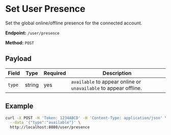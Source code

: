 # Set User Presence

Set the global online/offline presence for the connected account.

**Endpoint:** `/user/presence`

**Method:** `POST`

## Payload

| Field | Type | Required | Description |
|-------|------|----------|-------------|
| `type` | string | yes | `available` to appear online or `unavailable` to appear offline. |

## Example

```bash
curl -X POST -H 'Token: 1234ABCD' -H 'Content-Type: application/json' \
  --data '{"type":"available"}' \
  http://localhost:8080/user/presence
```
